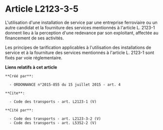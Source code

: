 # Article L2123-3-5

L'utilisation d'une installation de service par une entreprise ferroviaire ou un autre candidat et la fourniture des services
mentionnés à l'article L. 2123-1 donnent lieu à la perception d'une redevance par son exploitant, affectée au financement de
ses activités. 

Les principes de tarification applicables à l'utilisation des installations de service et à la fourniture des services
mentionnés à l'article L. 2123-1 sont fixés par voie réglementaire.

**Liens relatifs à cet article**

	**Créé par**:

	  - ORDONNANCE n°2015-855 du 15 juillet 2015 - art. 4

	**Cite**:

	  - Code des transports - art. L2123-1 (V)

	**Cité par**:

	  - Code des transports - art. L2123-3-2 (V)
	  - Code des transports - art. L5352-2 (V)

